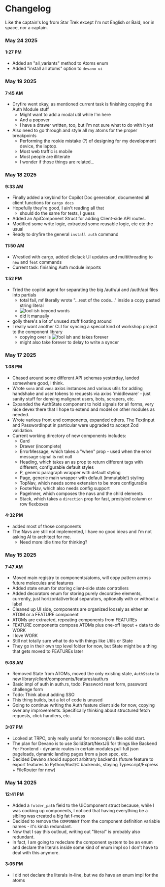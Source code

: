# Changelog

Like the captain's log from Star Trek except I'm not English or Bald, nor in space, nor a captain.

### May 24 2025

#### 1:27 PM

- Added an "all_variants" method to Atoms enum
- Added "install all atoms" option to `devano ui`

### May 19 2025

#### 7:45 AM

- Dryfire went okay, as mentioned current task is finishing copying the Auth Module stuff
  - Might want to add a modal util while I'm here
  - And a popover
  - I have a drawer written, too, but I'm not sure what to do with it yet
- Also need to go through and style all my atoms for the proper breakpoints
  - Performing the rookie mistake (?) of designing for my development device, the laptop.
  - Most web traffic is mobile
  - Most people are illiterate
  - I wonder if those things are related...

### May 18 2025

#### 9:33 AM

- Finally added a keybind for Copilot Doc generation, documented all client functions for `cargo docs`
- Hopefully they're good, I ain't reading all that
  - should do the same for tests, I guess
- Added an ApiComponent Struct for adding Client-side API routes.
- Modified some write logic, extracted some reusable logic, etc etc the usual
- Ready to dryfire the general `install auth` command

#### 11:50 AM

- Wrestled with cargo, added cliclack UI updates and multithreading to `new` and `feat` commands
- Current task: finishing Auth module imports

#### 1:52 PM

- Tried the copilot agent for separating the big /auth/ui and /auth/api files into partials
  - total fail, mf literally wrote "...rest of the code..." inside a copy pasted string literal
  - ![fool ish](https://img.shields.io/badge/fool-ish-DE7181) beyond words
  - did it manually
- golly there's a lot of unused stuff floating around
- I really want another CLI for syncing a special kind of workshop project to the component library
  - copying over is ![fool ish](https://img.shields.io/badge/fool-ish-DE7181) and takes forever
  - might also take forever to delay to write a syncer

### May 17 2025

#### 1:08 PM

- Chased around some different API schemas yesterday, landed somewhere good, I think.
- Wrote `sona` and `vona` axios instances and various utils for adding handshake and user tokens to requests via axios 'middleware' - just sanity stuff for denying malignant users, bots, scrapers, etc.
- Expanded the AuthState component to hold signals for all forms, very nice devex there that I hope to extend and model on other modules as needed.
- Wrote various front end components, expanded others. The TextInput and PasswordInput in particular were upgraded to accept Zod validation.
- Current working directory of new components includes:
  - Card
  - Drawer (incomplete)
  - ErrorMessage, which takes a "when" prop - used when the error message signal is not null
  - Heading, which takes an as prop to return different tags with different, configurable default styles
  - P, generic paragraph wrapper with default styling
  - Page, generic main wrapper with default (immutable!) styling
  - TopNav, which needs some extension to be more configurable
  - FooterNav, which also needs config support
  - PageInner, which composes the navs and the child elements
  - Stack, which takes a `direction` prop for fast, prestyled column or row flexboxes

#### 4:32 PM

- added most of those components
- The Navs are still not implemented, I have no good ideas and I'm not asking AI to architect for me.
  - Need more idle time for thinking?

### May 15 2025

#### 7:47 AM

- Moved main registry to components/atoms, will copy pattern across future molecules and features
- Added state enum for storing client-side state controllers
- Added decorators enum for storing purely decorative elements, currently, just horizontal/vertical separators, optionally with or without a label
- Cleaned up UI side, components are organized loosely as either an ATOM or a FEATURE component
- ATOMs are extracted, repeating components from FEATUREs
- FEATURE components compose ATOMs plus one-off layout + data to do WORK
- I love WORK
- Still not totally sure what to do with things like Utils or State
- They go in their own top level folder for now, but State might be a thing that gets moved to FEATUREs later

#### 9:08 AM

- Removed State from ATOMs, moved the only existing state, `AuthState` to new library/client/components/features/auth.rs
- Basic impl of auth in auth.rs, todo: Password reset form, password challenge form
- Todo: Think about adding SSO
- This thing builds, but a lot of code is unused
- Going to continue writing the Auth feature client side for now, copying over any improvements. Specifically thinking about structured fetch requests, click handlers, etc.

#### 3:07 PM

- Looked at TRPC, only really useful for monorepo's like solid start.
- The plan for Devano is to use SolidStart/NextJS for things like Backend For Frontend - dynamic routes in certain modules pull full json pageloads, dynamic landing pages from a json spec, etc.
- Decided Devano should support arbitrary backends (future feature to export features to Python/Rust/C backends, staying Typescript/Express + FileRouter for now)

### May 14 2025

#### 12:41 PM

- Added a `folder_path` field to the UiComponent struct because, while I was cooking up components, I noticed that having everything be a sibling was created a big fat f-mess
- Decided to remove the `COMPONENT` from the component definition variable names - it's kinda redundant.
- Now that I say this outloud, writing out "literal" is probably also redundant.
- In fact, I am going to redeclare the component system to be an enum and declare the literals inside some kind of enum impl so I don't have to deal with this anymore.

#### 3:05 PM

- I did not declare the literals in-line, but we do have an enum impl for the atoms
